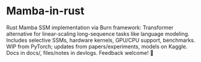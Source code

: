 # Mamba-in-rust
Rust Mamba SSM implementation via Burn framework: Transformer alternative for linear-scaling long-sequence tasks like language modeling. Includes selective SSMs, hardware kernels, GPU/CPU support, benchmarks. WIP from PyTorch; updates from papers/experiments, models on Kaggle. Docs in docs/, files/notes in devlogs. Feedback welcome! 🚀
